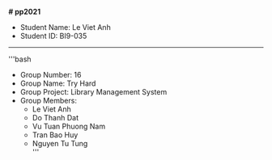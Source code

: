 **# pp2021**
* Student Name: Le Viet Anh </br>
* Student ID: BI9-035 </br>
---
'''bash
   * Group Number: 16 </br>
   * Group Name: Try Hard </br> 
   * Group Project: Library Management System </br>
   * Group Members: 
       * Le Viet Anh
       * Do Thanh Dat
       * Vu Tuan Phuong Nam
       * Tran Bao Huy
       * Nguyen Tu Tung  
'''


